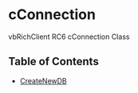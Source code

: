 # cConnection
vbRichClient RC6 cConnection Class

## Table of Contents
- [CreateNewDB](<CreateNewDB.md>)
